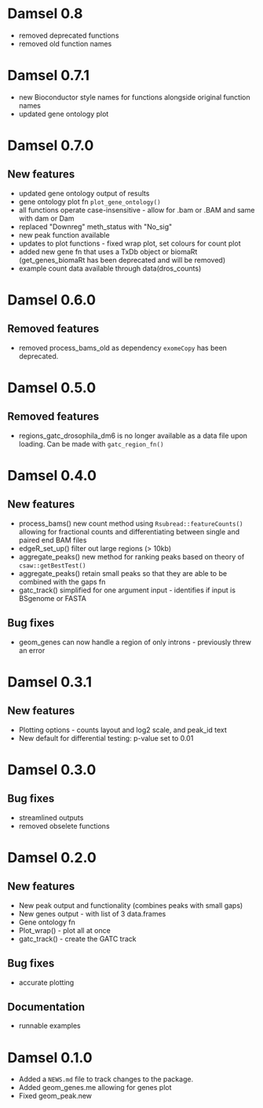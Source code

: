 # Damsel 0.8
* removed deprecated functions
* removed old function names

# Damsel 0.7.1
* new Bioconductor style names for functions alongside original function names
* updated gene ontology plot

# Damsel 0.7.0
## New features
* updated gene ontology output of results
* gene ontology plot fn `plot_gene_ontology()`
* all functions operate case-insensitive - allow for .bam or .BAM and same with
dam or Dam
* replaced "Downreg" meth_status with "No_sig"
* new peak function available
* updates to plot functions - fixed wrap plot, set colours for count plot
* added new gene fn that uses a TxDb object or biomaRt (get_genes_biomaRt has been deprecated and will be removed)
* example count data available through data(dros_counts)

# Damsel 0.6.0
## Removed features
* removed process_bams_old as dependency `exomeCopy` has been deprecated.

# Damsel 0.5.0
## Removed features
* regions_gatc_drosophila_dm6 is no longer available as a data file upon loading. 
Can be made with `gatc_region_fn()`

# Damsel 0.4.0
## New features
* process_bams() new count method using `Rsubread::featureCounts()` allowing for fractional counts and differentiating between single and paired end BAM files
* edgeR_set_up() filter out large regions (> 10kb)
* aggregate_peaks() new method for ranking peaks based on theory of `csaw::getBestTest()`
* aggregate_peaks() retain small peaks so that they are able to be combined with the gaps fn
* gatc_track() simplified for one argument input - identifies if input is BSgenome or FASTA

## Bug fixes
* geom_genes can now handle a region of only introns - previously threw an error

# Damsel 0.3.1
## New features
* Plotting options - counts layout and log2 scale, and peak_id text
* New default for differential testing: p-value set to 0.01

# Damsel 0.3.0
## Bug fixes
* streamlined outputs
* removed obselete functions

# Damsel 0.2.0
## New features
* New peak output and functionality (combines peaks with small gaps)
* New genes output - with list of 3 data.frames
* Gene ontology fn 
* Plot_wrap() - plot all at once
* gatc_track() - create the GATC track

## Bug fixes
* accurate plotting

## Documentation
* runnable examples

# Damsel 0.1.0

* Added a `NEWS.md` file to track changes to the package.
* Added geom_genes.me allowing for genes plot
* Fixed geom_peak.new
